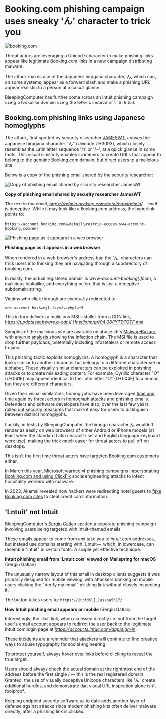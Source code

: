 # Booking.com phishing campaign uses sneaky 'ん' character to trick you

![booking.com](https://www.bleepstatic.com/content/hl-images/2025/03/13/booking-com-header.jpg)

Threat actors are leveraging a Unicode character to make phishing links appear like legitimate Booking.com links in a new campaign distributing malware.

The attack makes use of the Japanese hiragana character, ん, which can, on some systems, appear as a forward slash and make a phishing URL appear realistic to a person at a casual glance.

BleepingComputer has further come across an Intuit phishing campaign using a lookalike domain using the letter L instead of 'i' in Intuit.

## Booking.com phishing links using Japanese homoglyphs

The attack, first spotted by security researcher [JAMESWT](https://x.com/JAMESWT%5FWT), abuses the Japanese hiragana character “ん” (Unicode U+3093), which closely resembles the Latin letter sequence '/n' or '/\~', at a quick glance in some fonts. This visual similarity enables scammers to create URLs that appear to belong to the genuine Booking.com domain, but direct users to a malicious site.

Below is a copy of the phishing email [shared by](https://x.com/JAMESWT%5FWT/status/1955060839569870991) the security researcher:

![Copy of phishing email shared by security researcher JamesWt](https://www.bleepstatic.com/images/news/u/1164866/2025/Aug/booking.com-phishing/email.jpeg)

**Copy of phishing email shared by security researcher JamesWT**

The text in the email, _https://admin.booking.com/hotel/hoteladmin/..._ itself is deceptive. While it may look like a Booking.com address, the hyperlink points to:

`https://account.booking.comんdetailんrestric-access.www-account-booking.com/en/`

![Phishing page as it appears in a web browser](https://www.bleepstatic.com/images/news/u/1164866/2025/Aug/booking.com-phishing/booking-bleeping-url.jpg)

**Phishing page as it appears in a web browser**

When rendered in a web browser's address bar, the 'ん' characters can trick users into thinking they are navigating through a subdirectory of booking.com.

In reality, the actual registered domain is _www-account-booking\[.\]com_, a malicious lookalike, and everything before that is just a deceptive subdomain string.

Victims who click through are eventually redirected to:

`www-account-booking[.]com/c.php?a=0`

This in turn delivers a malicious MSI installer from a CDN link, _https://updatessoftware.b-cdn\[.\]net/john/pr/04.08/IYTDTGTF.msi_

Samples of the malicious site are available on abuse.ch's [MalwareBazaar](https://bazaar.abuse.ch/browse/tag/www-account-booking--com/), with any.run [analysis](https://app.any.run/tasks/35618d39-0189-4eec-87f0-ce918ecf95f4) showing the infection chain. The MSI file is used to drop further payloads, potentially including infostealers or remote access trojans.

This phishing tactic exploits homoglyphs. A homoglyph is a character that looks similar to another character but belongs to a different character set or alphabet. These visually similar characters can be exploited in phishing attacks or to create misleading content. For example, Cyrillic character "О" (U+041E) may appear identical to the Latin letter "O" (U+004F) to a human, but they are different characters.

Given their visual similarities, homoglyphs have been leveraged [time and time again](https://www.bleepingcomputer.com/news/security/hackers-abuse-lookalike-domains-and-favicons-for-credit-card-theft/) by threat actors in [homograph attacks](https://www.bleepingcomputer.com/news/security/chrome-firefox-and-opera-vulnerable-to-undetectable-phishing-attack/) and phishing emails. Defenders and software developers have also, over the last few years, [rolled out security measures](https://wiki.mozilla.org/IDN%5FDisplay%5FAlgorithm) that make it easy for users to distinguish between distinct homoglyphs.

Luckily, in tests by BleepingComputer, the hiranga character ん wouldn't render as easily on web browsers of either Android or iPhone models (at least when the standard Latin character set and English language keyboard were use), making the trick much easier for threat actors to pull off on desktops.

This isn't the first time threat actors have targeted Booking.com customers either.

In March this year, Microsoft warned of phishing campaigns [impersonating Booking.com and using ClickFix](https://www.bleepingcomputer.com/news/security/clickfix-attack-delivers-infostealers-rats-in-fake-bookingcom-emails/) social engineering attacks to infect hospitality workers with malware.

In 2023, Akamai revealed how hackers were redirecting hotel guests to [fake Booking.com sites](https://www.bleepingcomputer.com/news/security/hotel-hackers-redirect-guests-to-fake-bookingcom-to-steal-cards/) to steal credit card information.

## 'Lntuit' not Intuit

BleepingComputer's [Sergiu Gatlan](https://www.bleepingcomputer.com/author/sergiu-gatlan/) spotted a separate phishing campaign involving users being targeted with Intuit-themed emails.

These emails appear to come from and take you to _intuit.com_ addresses, but instead use domains starting with _Lntuit—_which, in lowercase, can resemble "intuit" in certain fonts. A simple yet effective technique.

**Intuit phishing email from 'Lntuit.com' viewed on Mailspring for macOS** (Sergiu Gatlan)

The unusually narrow layout of this email in desktop clients suggests it was primarily designed for mobile viewing, with attackers banking on mobile users clicking the "Verify my email" phishing link without closely inspecting it.

The button takes users to: `https://intfdsl[.]us/sa5h17/`

**How Intuit phishing email appears on mobile** (Sergiu Gatlan)

Interestingly, the illicit link, when accessed directly i.e. not from the target user's email account appears to redirect the user back to the legitimate Intuit.com login page at _https://accounts.intuit.com/app/sign-in_.

These incidents are a reminder that attackers will continue to find creative ways to abuse typography for social engineering.

To protect yourself, always hover over links before clicking to reveal the true target.

Users should always check the actual domain at the rightmost end of the address before the first single / — this is the real registered domain. Granted, the use of visually deceptive Unicode characters like 'ん' create additional hurdles, and demonstrate that visual URL inspection alone isn't foolproof.

Keeping endpoint security software up to date adds another layer of defense against attacks since modern phishing kits often deliver malware directly, after a phishing link is clicked.